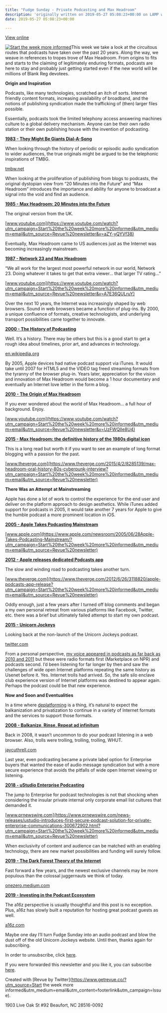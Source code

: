 ```yaml
---
title: "Fudge Sunday - Private Podcasting and Max Headroom"
description: 'originally written on 2019-05-27 05:08:23+00:00 on LAMP with vi, WordPress, Jekyll, Gatsby Cloud, Netlify, Revue, Substack, or Buttondown'
date: 2019-05-27 05:08:23+00:00

---
```


[View online](https://sunday.fudge.org/issues/fudge-sunday-private-podcasting-and-max-headroom-179902?utm_campaign=Issue&utm_content=view_in_browser&utm_medium=email&utm_source=Start+the+week+more+informed)

[![Start the week more informed](https://bucketeer-e05bbc84-baa3-437e-9518-adb32be77984.s3.amazonaws.com/public/images/e317a731-3e11-43c0-822a-c1570db76de3_1200x115.png "Start the week more informed")](https://substackcdn.com/image/fetch/f_auto,q_auto:good,fl_progressive:steep/https%3A%2F%2Fbucketeer-e05bbc84-baa3-437e-9518-adb32be77984.s3.amazonaws.com%2Fpublic%2Fimages%2Fe317a731-3e11-43c0-822a-c1570db76de3_1200x115.png)This week we take a look at the circuitous routes that podcasts have taken over the past 20 years. Along the way, we weave in references to tropes trove of Max Headroom. From origins to fits and starts to the claiming of legitimately enduring formats, podcasts are here to stay and probably just getting started even if the new world will be millions of Blank Reg devotees.

 **Origin and Inspiration**

Podcasts, like many technologies, scratched an itch of sorts. Internet friendly content formats, increasing availability of broadband, and the notions of publishing syndication made the trafficking of (then) larger files possible.

Essentially, podcasts took the limited telephony access answering machines culture to a global delivery mechanism. Anyone can be their own radio station or their own publishing house with the invention of podcasting.

**[1983 - They Might Be Giants Dial-A-Song](http://tmbw.net/wiki/Dial-A-Song?utm_campaign=Start%20the%20week%20more%20informed&utm_medium=email&utm_source=Revue%20newsletter)**

When looking through the history of periodic or episodic audio syndication to wider audiences, the true originals might be argued to be the telephonic inspirations of TMBG.

[tmbw.net](http://tmbw.net/wiki/Dial-A-Song?utm_campaign=Start%20the%20week%20more%20informed&utm_medium=email&utm_source=Revue%20newsletter)

When looking at the proliferation of publishing from blogs to podcasts, the original dystopian view from “20 Minutes into the Future” and “Max Headroom” introduces the importance and ability for anyone to broadcast a signal into the void and find an audience.

**[1985 - Max Headroom: 20 Minutes into the Future](https://www.youtube.com/watch?utm_campaign=Start%20the%20week%20more%20informed&utm_medium=email&utm_source=Revue%20newsletter&v=aZY-yQYVf38)**

The original version from the UK.

[www.youtube.com](https://www.youtube.com/watch?utm_campaign=Start%20the%20week%20more%20informed&utm_medium=email&utm_source=Revue%20newsletter&v=aZY-yQYVf38)

Eventually, Max Headroom came to US audiences just as the Internet was becoming increasingly mainstream.

**[1987 - Network 23 and Max Headroom](https://www.youtube.com/watch?utm_campaign=Start%20the%20week%20more%20informed&utm_medium=email&utm_source=Revue%20newsletter&v=A7E36QULruY)**

“We all work for the largest most powerful network in our world, Network 23. Doing whatever it takes to get that extra viewer… that larger TV rating…”

[www.youtube.com](https://www.youtube.com/watch?utm_campaign=Start%20the%20week%20more%20informed&utm_medium=email&utm_source=Revue%20newsletter&v=A7E36QULruY)

Over the next 10 years, the Internet was increasingly shaped by web browsers. Sound in web browsers became a function of plug-ins. By 2000, a unique confluence of formats, creative technologists, and underlying transport possibilities came together to innovate.

**[2000 - The History of Podcasting](https://en.wikipedia.org/wiki/History_of_podcasting?utm_campaign=Start%20the%20week%20more%20informed&utm_medium=email&utm_source=Revue%20newsletter)**

Well. It’s a history. There may be others but this is a good start to get a rough idea about timelines, prior art, and advances in technology.

[en.wikipedia.org](https://en.wikipedia.org/wiki/History_of_podcasting?utm_campaign=Start%20the%20week%20more%20informed&utm_medium=email&utm_source=Revue%20newsletter)

By 2005, Apple devices had native podcast support via iTunes. It would take until 2007 for HTML5 and the VIDEO tag freed streaming formats from the tyranny of the browser plug-in. Years later, appreciation for the vision and innovation of Max Headroom would become a 1 hour documentary and eventually an Internet love letter in the form a blog.

**[2010 - The Origin of Max Headroom](https://www.youtube.com/watch?utm_campaign=Start%20the%20week%20more%20informed&utm_medium=email&utm_source=Revue%20newsletter&v=UzFWQIIe8U4)**

If you ever wondered about the world of Max Headroom… a full hour of background. Enjoy.

[www.youtube.com](https://www.youtube.com/watch?utm_campaign=Start%20the%20week%20more%20informed&utm_medium=email&utm_source=Revue%20newsletter&v=UzFWQIIe8U4)

**[2015 - Max Headroom: the definitive history of the 1980s digital icon](https://www.theverge.com/2015/4/2/8285139/max-headroom-oral-history-80s-cyberpunk-interview?utm_campaign=Start%20the%20week%20more%20informed&utm_medium=email&utm_source=Revue%20newsletter)**

This is a long read but worth it if you want to see an example of long format blogging with a passion for the past.

[www.theverge.com](https://www.theverge.com/2015/4/2/8285139/max-headroom-oral-history-80s-cyberpunk-interview?utm_campaign=Start%20the%20week%20more%20informed&utm_medium=email&utm_source=Revue%20newsletter)

 **There Was an Attempt at Mainstreaming**

Apple has done a lot of work to control the experience for the end user and deliver on the platform approach to design aesthetics. While iTunes added support for podcasts in 2005, it would take another 7 years for Apple to give the humble podcast a more prominent location in iOS.

**[2005 - Apple Takes Podcasting Mainstream](https://www.apple.com/newsroom/2005/06/28Apple-Takes-Podcasting-Mainstream/?utm_campaign=Start%20the%20week%20more%20informed&utm_medium=email&utm_source=Revue%20newsletter)**

[www.apple.com](https://www.apple.com/newsroom/2005/06/28Apple-Takes-Podcasting-Mainstream/?utm_campaign=Start%20the%20week%20more%20informed&utm_medium=email&utm_source=Revue%20newsletter)

**[2012 - Apple releases dedicated Podcasts app](https://www.theverge.com/2012/6/26/3118820/apple-podcasts-app-release?utm_campaign=Start%20the%20week%20more%20informed&utm_medium=email&utm_source=Revue%20newsletter)**

The slow and winding road to podcasting takes another turn.

[www.theverge.com](https://www.theverge.com/2012/6/26/3118820/apple-podcasts-app-release?utm_campaign=Start%20the%20week%20more%20informed&utm_medium=email&utm_source=Revue%20newsletter)

Oddly enough, just a few years after I turned off blog comments and began a my own personal retreat from various platforms like Facebook, Twitter, etc. there was a brief but ultimately failed attempt to start my own podcast.

**[2015 - Unicorn Jockeys](https://twitter.com/UnicornJockeys/status/678296062382092289?utm_campaign=Start%20the%20week%20more%20informed&utm_medium=email&utm_source=Revue%20newsletter)**

Looking back at the non-launch of the Unicorn Jockeys podcast.

[twitter.com](https://twitter.com/UnicornJockeys/status/678296062382092289?utm_campaign=Start%20the%20week%20more%20informed&utm_medium=email&utm_source=Revue%20newsletter)

From a personal perspective, [my voice appeared in podcasts as far back as 2010 and 2011](https://jaycuthrell.com/media/?utm_campaign=Start%20the%20week%20more%20informed&utm_medium=email&utm_source=Revue%20newsletter) but these were radio formats first (Marketplace on NPR) and podcasts second. I’d been listening for far longer by then and saw the challenges of wide open Internet platforms repeating the same history as Usenet before it. Yes. Internet trolls had arrived. So, the safe silo enclave club experience version of Internet platforms was destined to appear again. Perhaps the podcast could be that new experience.

 **Now and Soon and Eventualities**

In a time where [deplatforming](https://en.wikipedia.org/wiki/Deplatforming?utm_campaign=Start%20the%20week%20more%20informed&utm_medium=email&utm_source=Revue%20newsletter) is a thing, it’s natural to expect the balkanization and privatization to continue in a variety of Internet formats and the services to support those formats.

**[2008 - Balkanize, Rinse, Repeat ad infinitum](https://jaycuthrell.com/balkanize-rinse-repeat-ad-infinitum/?utm_campaign=Start%20the%20week%20more%20informed&utm_medium=email&utm_source=Revue%20newsletter)**

Back in 2008, it wasn’t uncommon to do your podcast listening in a web browser. Also, trolls were trolling, trolling, trolling, WHUT.

[jaycuthrell.com](https://jaycuthrell.com/balkanize-rinse-repeat-ad-infinitum/?utm_campaign=Start%20the%20week%20more%20informed&utm_medium=email&utm_source=Revue%20newsletter)

Last year, even podcasting became a private label option for Enterprise buyers that wanted the ease of audio message syndication but with a more secure experience that avoids the pitfalls of wide open Internet viewing or listening.

**[2018 - uStudio Enterprise Podcasting](https://www.prnewswire.com/news-releases/ustudio-introduces-first-secure-podcast-solution-for-private-enterprise-communications-300672902.html?utm_campaign=Start%20the%20week%20more%20informed&utm_medium=email&utm_source=Revue%20newsletter)**

The jump to Enterprise for podcast technologies is not that shocking when considering the insular private internal only corporate email list cultures that demanded it.

[www.prnewswire.com](https://www.prnewswire.com/news-releases/ustudio-introduces-first-secure-podcast-solution-for-private-enterprise-communications-300672902.html?utm_campaign=Start%20the%20week%20more%20informed&utm_medium=email&utm_source=Revue%20newsletter)

When exclusivity of content and audience can be matched with an enabling technology, there are new market possibilities and funding will surely follow.

**[2019 - The Dark Forest Theory of the Internet](https://onezero.medium.com/the-dark-forest-theory-of-the-internet-7dc3e68a7cb1?gi=23d7ff20eafa&utm_campaign=Start%20the%20week%20more%20informed&utm_medium=email&utm_source=Revue%20newsletter)**

Fast forward a few years, and the newest exclusive channels may be more populous than the colossal juggernauts we think of today.

[onezero.medium.com](https://onezero.medium.com/the-dark-forest-theory-of-the-internet-7dc3e68a7cb1?gi=23d7ff20eafa&utm_campaign=Start%20the%20week%20more%20informed&utm_medium=email&utm_source=Revue%20newsletter)

**[2019 - Investing in the Podcast Ecosystem](https://a16z.com/2019/05/23/podcast-ecosystem-investing-2019/?utm_campaign=Start%20the%20week%20more%20informed&utm_medium=email&utm_source=Revue%20newsletter)**

The a16z perspective is usually thoughtful and this post is no exception. Plus, a16z has slowly built a reputation for hosting great podcast guests as well.

[a16z.com](https://a16z.com/2019/05/23/podcast-ecosystem-investing-2019/?utm_campaign=Start%20the%20week%20more%20informed&utm_medium=email&utm_source=Revue%20newsletter)

Maybe one day I’ll turn Fudge Sunday into an audio podcast and blow the dust off of the old Unicorn Jockeys website. Until then, thanks again for subscribing.

In order to unsubscribe, click [here](#).

If you were forwarded this newsletter and you like it, you can subscribe [here](https://sunday.fudge.org/?utm_campaign=Issue&utm_content=forwarded&utm_medium=email&utm_source=Start+the+week+more+informed).

Created with [Revue by Twitter](https://www.getrevue.co/?utm_source=Start the week more informed&utm_medium=email&utm_content=footerlink&utm_campaign=Issue).

1903 Live Oak St #92 Beaufort, NC 28516-0092

